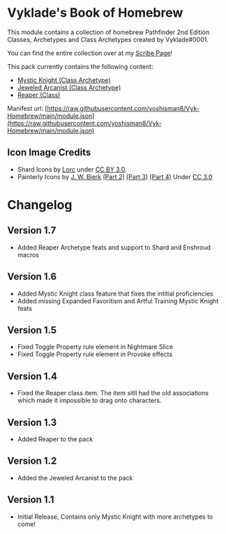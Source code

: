 # Vyklade's Book of Homebrew

This module contains a collection of homebrew Pathfinder 2nd Edition Classes, Archetypes and Class Archetypes created by Vyklade#0001. 

You can find the entire collection over at my [Scribe Page](https://scribe.pf2.tools/v/Lpmolb4Q)!

This pack currently contains the following content:

* [Mystic Knight (Class Archetype)](https://scribe.pf2.tools/v/69Mdysm6-mystic-knight)
* [Jeweled Arcanist (Class Archetype)](https://scribe.pf2.tools/v/4lVFFbQs)
* [Reaper (Class)](https://scribe.pf2.tools/v/5mOhtZcQ)

Manifest url: [https://raw.githubusercontent.com/yoshisman8/Vyk-Homebrew/main/module.json](https://raw.githubusercontent.com/yoshisman8/Vyk-Homebrew/main/module.json)

## Icon Image Credits

* Shard Icons by [Lorc](https://lorcblog.blogspot.com/) under [CC BY 3.0](http://creativecommons.org/licenses/by/3.0/).
* Painterly Icons by [J. W. Bjerk](https://opengameart.org/content/painterly-spell-icons-part-1) [(Part 2)](http://opengameart.org/content/painterly-spell-icons-part-2) [(Part 3)](http://opengameart.org/content/painterly-spell-icons-part-3) [(Part 4)](http://opengameart.org/content/painterly-spell-icons-part-3) Under [CC 3.0](http://creativecommons.org/licenses/by/3.0/)

# Changelog

## Version 1.7

* Added Reaper Archetype feats and support to Shard and Enshroud macros

## Version 1.6

* Added Mystic Knight class feature that fixes the intitial proficiencies
* Added missing Expanded Favoritism and Artful Training Mystic Knight feats

## Version 1.5

* Fixed Toggle Property rule element in Nightmare Slice
* Fixed Toggle Property rule element in Provoke effects

## Version 1.4

* Fixed the Reaper class item. The item sitll had the old associations which made it impossible to drag onto characters.

## Version 1.3

* Added Reaper to the pack

## Version 1.2

* Added the Jeweled Arcanist to the pack

## Version 1.1

* Initial Release, Contains only Mystic Knight with more archetypes to come!




